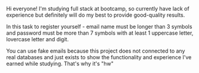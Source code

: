 Hi everyone! I'm studying full stack at bootcamp, so currently have lack of experience but definitely will do my best to provide good-quality results.

In this task to register yourself - email name must be longer than 3 symbols and password must be more than 7 symbols with at least 1 uppercase letter, lovercase letter and digit. 

You can use fake emails because this project does not connected to any real databases and just exists to show the functionality and experience I've earned while studying. That's why it's "hw"
